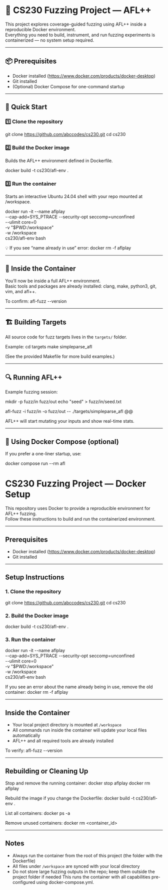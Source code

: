 # 🧪 CS230 Fuzzing Project — AFL++

This project explores coverage-guided fuzzing using AFL++ inside a reproducible Docker environment.  
Everything you need to build, instrument, and run fuzzing experiments is containerized — no system setup required.

---

## 📦 Prerequisites

- Docker installed (https://www.docker.com/products/docker-desktop)
- Git installed
- (Optional) Docker Compose for one-command startup

---

## 🚀 Quick Start

### 1️⃣ Clone the repository
git clone https://github.com/abccodes/cs230.git
cd cs230

### 2️⃣ Build the Docker image
Builds the AFL++ environment defined in Dockerfile.

docker build -t cs230/afl-env .

### 3️⃣ Run the container
Starts an interactive Ubuntu 24.04 shell with your repo mounted at /workspace.

docker run -it --name aflplay \
  --cap-add=SYS_PTRACE --security-opt seccomp=unconfined \
  --ulimit core=0 \
  -v "$PWD:/workspace" \
  -w /workspace \
  cs230/afl-env bash

💡 If you see “name already in use” error:
docker rm -f aflplay

---

## 🧰 Inside the Container

You’ll now be inside a full AFL++ environment.  
Basic tools and packages are already installed: clang, make, python3, git, vim, and afl++.

To confirm:
afl-fuzz --version

---

## 🏗️ Building Targets

All source code for fuzz targets lives in the `targets/` folder.

Example:
cd targets
make simpleparse_afl

(See the provided Makefile for more build examples.)

---

## 🔍 Running AFL++

Example fuzzing session:

mkdir -p fuzz/in fuzz/out
echo "seed" > fuzz/in/seed.txt

afl-fuzz -i fuzz/in -o fuzz/out -- ./targets/simpleparse_afl @@

AFL++ will start mutating your inputs and show real-time stats.

---

## 🧩 Using Docker Compose (optional)

If you prefer a one-liner startup, use:

docker compose run --rm afl

# CS230 Fuzzing Project — Docker Setup

This repository uses Docker to provide a reproducible environment for AFL++ fuzzing.  
Follow these instructions to build and run the containerized environment.

---

## Prerequisites

- Docker installed (https://www.docker.com/products/docker-desktop)
- Git installed

---

## Setup Instructions

### 1. Clone the repository
git clone https://github.com/abccodes/cs230.git
cd cs230

### 2. Build the Docker image
docker build -t cs230/afl-env .

### 3. Run the container
docker run -it --name aflplay \
  --cap-add=SYS_PTRACE --security-opt seccomp=unconfined \
  --ulimit core=0 \
  -v "$PWD:/workspace" \
  -w /workspace \
  cs230/afl-env bash

If you see an error about the name already being in use, remove the old container:
docker rm -f aflplay

---

## Inside the Container

- Your local project directory is mounted at `/workspace`
- All commands run inside the container will update your local files automatically
- AFL++ and all required tools are already installed

To verify:
afl-fuzz --version

---

## Rebuilding or Cleaning Up

Stop and remove the running container:
docker stop aflplay
docker rm aflplay

Rebuild the image if you change the Dockerfile:
docker build -t cs230/afl-env .

List all containers:
docker ps -a

Remove unused containers:
docker rm <container_id>

---

## Notes

- Always run the container from the root of this project (the folder with the Dockerfile)
- All files under `/workspace` are synced with your local directory
- Do not store large fuzzing outputs in the repo; keep them outside the project folder if needed
This runs the container with all capabilities pre-configured using docker-compose.yml.
